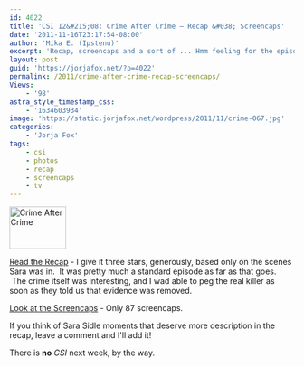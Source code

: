 ```yaml
---
id: 4022
title: 'CSI 12&#215;08: Crime After Crime — Recap &#038; Screencaps'
date: '2011-11-16T23:17:54-08:00'
author: 'Mika E. (Ipstenu)'
excerpt: 'Recap, screencaps and a sort of ... Hmm feeling for the episode.'
layout: post
guid: 'https://jorjafox.net/?p=4022'
permalink: /2011/crime-after-crime-recap-screencaps/
Views:
    - '98'
astra_style_timestamp_css:
    - '1634603934'
image: 'https://static.jorjafox.net/wordpress/2011/11/crime-067.jpg'
categories:
    - 'Jorja Fox'
tags:
    - csi
    - photos
    - recap
    - screencaps
    - tv
---
```


<img class="alignleft size-thumbnail wp-image-4023" title="Crime After Crime" src="//static.jorjafox.net/wordpress/2011/11/crime-067-230x129.jpg" alt="Crime After Crime" width="100" height="75" />

<a href="https://jorjafox.net/wiki/Crime_After_Crime">Read the Recap</a> - I give it three stars, generously, based only on the scenes Sara was in.  It was pretty much a standard episode as far as that goes.  The crime itself was interesting, and I wad able to peg the real killer as soon as they told us that evidence was removed.

<a href="https://jorjafox.net/gallery/tv/csi/season12/crimeaftercrime/  ">Look at the Screencaps</a> - Only 87 screencaps.

If you think of Sara Sidle moments that deserve more description in the recap, leave a comment and I'll add it!

There is **no** _CSI_ next week, by the way.
